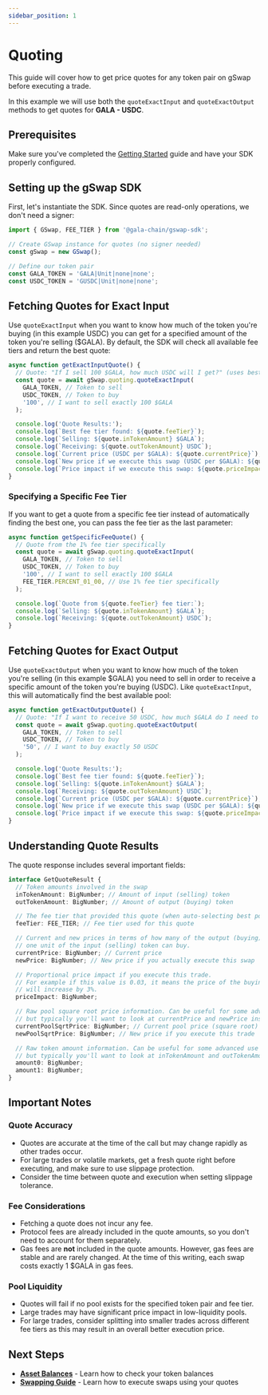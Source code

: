 ```yaml
---
sidebar_position: 1
---
```


# Quoting

This guide will cover how to get price quotes for any token pair on gSwap before executing a trade.

In this example we will use both the `quoteExactInput` and `quoteExactOutput` methods to get quotes for **GALA - USDC**.

## Prerequisites

Make sure you've completed the [Getting Started](../getting-started.md) guide and have your SDK properly configured.

## Setting up the gSwap SDK

First, let's instantiate the SDK. Since quotes are read-only operations, we don't need a signer:

```typescript
import { GSwap, FEE_TIER } from '@gala-chain/gswap-sdk';

// Create GSwap instance for quotes (no signer needed)
const gSwap = new GSwap();

// Define our token pair
const GALA_TOKEN = 'GALA|Unit|none|none';
const USDC_TOKEN = 'GUSDC|Unit|none|none';
```

## Fetching Quotes for Exact Input

Use `quoteExactInput` when you want to know how much of the token you're buying (in this example USDC) you can get for a specified amount of the token you're selling ($GALA). By default, the SDK will check all available fee tiers and return the best quote:

```typescript
async function getExactInputQuote() {
  // Quote: "If I sell 100 $GALA, how much USDC will I get?" (uses best available pool)
  const quote = await gSwap.quoting.quoteExactInput(
    GALA_TOKEN, // Token to sell
    USDC_TOKEN, // Token to buy
    '100', // I want to sell exactly 100 $GALA
  );

  console.log('Quote Results:');
  console.log(`Best fee tier found: ${quote.feeTier}`);
  console.log(`Selling: ${quote.inTokenAmount} $GALA`);
  console.log(`Receiving: ${quote.outTokenAmount} USDC`);
  console.log(`Current price (USDC per $GALA): ${quote.currentPrice}`);
  console.log(`New price if we execute this swap (USDC per $GALA): ${quote.newPrice}`);
  console.log(`Price impact if we execute this swap: ${quote.priceImpact.multipliedBy(100)}%`);
}
```

### Specifying a Specific Fee Tier

If you want to get a quote from a specific fee tier instead of automatically finding the best one, you can pass the fee tier as the last parameter:

```typescript
async function getSpecificFeeQuote() {
  // Quote from the 1% fee tier specifically
  const quote = await gSwap.quoting.quoteExactInput(
    GALA_TOKEN, // Token to sell
    USDC_TOKEN, // Token to buy
    '100', // I want to sell exactly 100 $GALA
    FEE_TIER.PERCENT_01_00, // Use 1% fee tier specifically
  );

  console.log(`Quote from ${quote.feeTier} fee tier:`);
  console.log(`Selling: ${quote.inTokenAmount} $GALA`);
  console.log(`Receiving: ${quote.outTokenAmount} USDC`);
}
```

## Fetching Quotes for Exact Output

Use `quoteExactOutput` when you want to know how much of the token you're selling (in this example $GALA) you need to sell in order to receive a specific amount of the token you're buying (USDC). Like `quoteExactInput`, this will automatically find the best available pool:

```typescript
async function getExactOutputQuote() {
  // Quote: "If I want to receive 50 USDC, how much $GALA do I need to sell?" (uses best available pool)
  const quote = await gSwap.quoting.quoteExactOutput(
    GALA_TOKEN, // Token to sell
    USDC_TOKEN, // Token to buy
    '50', // I want to buy exactly 50 USDC
  );

  console.log('Quote Results:');
  console.log(`Best fee tier found: ${quote.feeTier}`);
  console.log(`Selling: ${quote.inTokenAmount} $GALA`);
  console.log(`Receiving: ${quote.outTokenAmount} USDC`);
  console.log(`Current price (USDC per $GALA): ${quote.currentPrice}`);
  console.log(`New price if we execute this swap (USDC per $GALA): ${quote.newPrice}`);
  console.log(`Price impact if we execute this swap: ${quote.priceImpact.multipliedBy(100)}%`);
}
```

## Understanding Quote Results

The quote response includes several important fields:

```typescript
interface GetQuoteResult {
  // Token amounts involved in the swap
  inTokenAmount: BigNumber; // Amount of input (selling) token
  outTokenAmount: BigNumber; // Amount of output (buying) token

  // The fee tier that provided this quote (when auto-selecting best pool)
  feeTier: FEE_TIER; // Fee tier used for this quote

  // Current and new prices in terms of how many of the output (buying) token
  // one unit of the input (selling) token can buy.
  currentPrice: BigNumber; // Current price
  newPrice: BigNumber; // New price if you actually execute this swap

  // Proportional price impact if you execute this trade.
  // For example if this value is 0.03, it means the price of the buying token
  // will increase by 3%.
  priceImpact: BigNumber;

  // Raw pool square root price information. Can be useful for some advanced use cases,
  // but typically you'll want to look at currentPrice and newPrice instead.
  currentPoolSqrtPrice: BigNumber; // Current pool price (square root)
  newPoolSqrtPrice: BigNumber; // New price if you execute this trade

  // Raw token amount information. Can be useful for some advanced use cases,
  // but typically you'll want to look at inTokenAmount and outTokenAmount instead.
  amount0: BigNumber;
  amount1: BigNumber;
}
```

## Important Notes

### Quote Accuracy

- Quotes are accurate at the time of the call but may change rapidly as other trades occur.
- For large trades or volatile markets, get a fresh quote right before executing, and make sure to use slippage protection.
- Consider the time between quote and execution when setting slippage tolerance.

### Fee Considerations

- Fetching a quote does not incur any fee.
- Protocol fees are already included in the quote amounts, so you don't need to account for them separately.
- Gas fees are **not** included in the quote amounts. However, gas fees are stable and are rarely changed. At the time of this writing, each swap costs exactly 1 $GALA in gas fees.

### Pool Liquidity

- Quotes will fail if no pool exists for the specified token pair and fee tier.
- Large trades may have significant price impact in low-liquidity pools.
- For large trades, consider splitting into smaller trades across different fee tiers as this may result in an overall better execution price.

## Next Steps

- **[Asset Balances](./asset-balances.md)** - Learn how to check your token balances
- **[Swapping Guide](./trading.md)** - Learn how to execute swaps using your quotes
